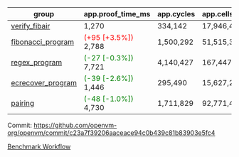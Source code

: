 | group | app.proof_time_ms | app.cycles | app.cells_used | leaf.proof_time_ms | leaf.cycles | leaf.cells_used |
| -- | -- | -- | -- | -- | -- | -- |
| [verify_fibair](https://github.com/openvm-org/openvm/blob/benchmark-results/benchmarks-pr/1513/verify_fibair-c23a7f39206aaceace94c0b439c81b83903e5fc4.md) | 1,270 |  334,142 |  17,946,446 |- | - | - |
| [fibonacci_program](https://github.com/openvm-org/openvm/blob/benchmark-results/benchmarks-pr/1513/fibonacci-c23a7f39206aaceace94c0b439c81b83903e5fc4.md) |<span style='color: red'>(+95 [+3.5%])</span> 2,788 |  1,500,292 |  51,515,344 |- | - | - |
| [regex_program](https://github.com/openvm-org/openvm/blob/benchmark-results/benchmarks-pr/1513/regex-c23a7f39206aaceace94c0b439c81b83903e5fc4.md) |<span style='color: green'>(-27 [-0.3%])</span> 7,721 |  4,140,427 |  167,447,871 |- | - | - |
| [ecrecover_program](https://github.com/openvm-org/openvm/blob/benchmark-results/benchmarks-pr/1513/ecrecover-c23a7f39206aaceace94c0b439c81b83903e5fc4.md) |<span style='color: green'>(-39 [-2.6%])</span> 1,446 |  295,490 |  15,627,255 |- | - | - |
| [pairing](https://github.com/openvm-org/openvm/blob/benchmark-results/benchmarks-pr/1513/pairing-c23a7f39206aaceace94c0b439c81b83903e5fc4.md) |<span style='color: green'>(-48 [-1.0%])</span> 4,730 |  1,711,829 |  92,771,449 |- | - | - |


Commit: https://github.com/openvm-org/openvm/commit/c23a7f39206aaceace94c0b439c81b83903e5fc4

[Benchmark Workflow](https://github.com/openvm-org/openvm/actions/runs/14070414566)
